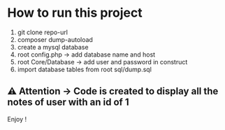 # How to run this project

1) git clone repo-url
2) composer dump-autoload
3) create a mysql database
4) root config.php -> add database name and host
5) root Core/Database -> add user and password in construct
6) import database tables from root sql/dump.sql

## ⚠️ Attention -> Code is created to display all the notes of user with an id of 1

Enjoy !
